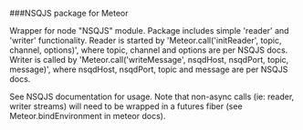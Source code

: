 ###NSQJS package for Meteor

Wrapper for node "NSQJS" module.  Package includes simple 'reader' and 'writer' functionality.  Reader is started by 'Meteor.call('initReader', topic, channel, options)', where topic, channel and options are per NSQJS docs.  Writer is called by 'Meteor.call('writeMessage', nsqdHost, nsqdPort, topic, message)', where nsqdHost, nsqdPort, topic and message are per NSQJS docs.

See NSQJS documentation for usage.  Note that non-async calls (ie: reader, writer streams) will need to be wrapped in a futures fiber (see Meteor.bindEnvironment in meteor docs).

